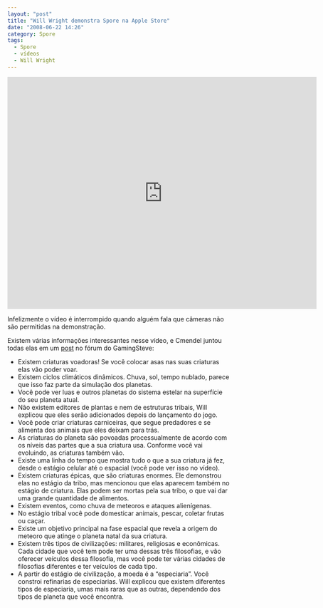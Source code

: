 ```yaml
---
layout: "post"
title: "Will Wright demonstra Spore na Apple Store"
date: "2008-06-22 14:26"
category: Spore
tags:
  - Spore
  - vídeos
  - Will Wright
---
```


<iframe width="695" height="521" src="https://www.youtube.com/embed/rlZZ16_c8Eg" frameborder="0" allow="accelerometer; autoplay; encrypted-media; gyroscope; picture-in-picture" allowfullscreen></iframe>

Infelizmente o vídeo é interrompido quando alguém fala que câmeras não são permitidas na demonstração.

Existem várias informações interessantes nesse vídeo, e Cmendel juntou todas elas em um [post](http://www.gamingsteve.com/blab/index.php?topic=13073.0) no fórum do GamingSteve:

- Existem criaturas voadoras! Se você colocar asas nas suas criaturas elas vão poder voar.
- Existem ciclos climáticos dinâmicos. Chuva, sol, tempo nublado, parece que isso faz parte da simulação dos planetas.
- Você pode ver luas e outros planetas do sistema estelar na superfície do seu planeta atual.
- Não existem editores de plantas e nem de estruturas tribais, Will explicou que eles serão adicionados depois do lançamento do jogo.
- Você pode criar criaturas carniceiras, que segue predadores e se alimenta dos animais que eles deixam para trás.
- As criaturas do planeta são povoadas processualmente de acordo com os níveis das partes que a sua criatura usa. Conforme você vai evoluindo, as criaturas também vão.
- Existe uma linha do tempo que mostra tudo o que a sua criatura já fez, desde o estágio celular até o espacial (você pode ver isso no vídeo).
- Existem criaturas épicas, que são criaturas enormes. Ele demonstrou elas no estágio da tribo, mas mencionou que elas aparecem também no estágio de criatura. Elas podem ser mortas pela sua tribo, o que vai dar uma grande quantidade de alimentos.
- Existem eventos, como chuva de meteoros e ataques alienígenas.
- No estágio tribal você pode domesticar animais, pescar, coletar frutas ou caçar.
- Existe um objetivo principal na fase espacial que revela a origem do meteoro que atinge o planeta natal da sua criatura.
- Existem três tipos de civilizações: militares, religiosas e econômicas. Cada cidade que você tem pode ter uma dessas três filosofias, e vão oferecer veículos dessa filosofia, mas você pode ter várias cidades de filosofias diferentes e ter veículos de cada tipo.
- A partir do estágio de civilização, a moeda é a “especiaria”. Você constroi refinarias de especiarias. Will explicou que existem diferentes tipos de especiaria, umas mais raras que as outras, dependendo dos tipos de planeta que você encontra.

